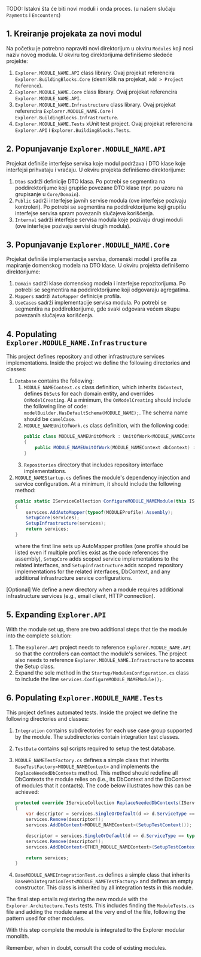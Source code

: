 TODO: Istakni šta će biti novi moduli i onda proces. (u našem slučaju `Payments` i `Encounters`)

## 1. Kreiranje projekata za novi modul
Na početku je potrebno napraviti novi direktorijum u okviru `Modules` koji nosi naziv novog modula. U okviru tog direktorijuma definišemo sledeće projekte:
1. `Explorer.MODULE_NAME.API` class library. Ovaj projekat referencira `Explorer.BuildingBlocks.Core` (desni klik na projekat, `Add > Project Reference`).
2. `Explorer.MODULE_NAME.Core` class library. Ovaj projekat referencira `Explorer.MODULE_NAME.API`.
3. `Explorer.MODULE_NAME.Infrastructure` class library. Ovaj projekat referencira `Explorer.MODULE_NAME.Core` i `Explorer.BuildingBlocks.Infrastructure`.
4. `Explorer.MODULE_NAME.Tests` xUnit test project. Ovaj projekat referencira `Explorer.API` i `Explorer.BuildingBlocks.Tests`.

## 2. Popunjavanje `Explorer.MODULE_NAME.API`
Projekat definiše interfejse servisa koje modul podržava i DTO klase koje interfejsi prihvataju i vraćaju. U okviru projekta definišemo direktorijume:
1. `Dtos` sadrži definicije DTO klasa. Po potrebi se segmentira na poddirektorijume koji grupiše povezane DTO klase (npr. po uzoru na grupisanje u `Core/Domain`).
2. `Public` sadrži interfejse javnih servise modula (ove interfejse pozivaju kontroleri). Po potrebi se segmentira na poddirektorijume koji grupišu interfejse servisa spram povezanih slučajeva korišćenja.
3. `Internal` sadrži interfejse servisa modula koje pozivaju drugi moduli (ove interfejse pozivaju servisi drugih modula).

## 3. Popunjavanje `Explorer.MODULE_NAME.Core`
Projekat definiše implementacije servisa, domenski model i profile za mapiranje domenskog modela na DTO klase. U okviru projekta definišemo direktorijume:
1. `Domain` sadrži klase domenskog modela i interfejse repozitorijuma. Po potrebi se segmentira na poddirektorijume koji odgovaraju agregatima.
2. `Mappers` sadrži `AutoMapper` definicije profila.
3. `UseCases` sadrži implementacije servisa modula. Po potrebi se segmentira na poddirektorijume, gde svaki odgovara većem skupu povezanih slučajeva korišćenja.

## 4. Populating `Explorer.MODULE_NAME.Infrastructure`
This project defines repository and other infrastructure services implementations. Inside the project we define the following directories and classes:
1. `Database` contains the following:
   1. `MODULE_NAMEContext.cs` class definition, which inherits `DbContext`, defines `DbSet`s for each domain entity, and overrides `OnModelCreating`. At a minimum, the `OnModelCreating` should include the following line of code: `modelBuilder.HasDefaultSchema(MODULE_NAME);`. The schema name should be `camelCase`.
   2. `MODULE_NAMEUnitOfWork.cs` class definition, with the following code:
      ```csharp
      public class MODULE_NAMEUnitOfWork : UnitOfWork<MODULE_NAMEContext>, IMODULE_NAMEUnitOfWork
      {
          public MODULE_NAMEUnitOfWork(MODULE_NAMEContext dbContext) : base(dbContext) {}
      }
      ```
   3. `Repositories` directory that includes repository interface implementations.
2. `MODULE_NAMEStartup.cs` defines the module's dependency injection and service configuration. At a minimum, it should include the following method:
   ```csharp
   public static IServiceCollection ConfigureMODULE_NAMEModule(this IServiceCollection services)
   {
       services.AddAutoMapper(typeof(MODULEProfile).Assembly);
       SetupCore(services);
       SetupInfrastructure(services);
       return services;
   }
   ```
   where the first line sets up AutoMapper profiles (one profile should be listed even if multiple profiles exist as the code references the assembly), `SetupCore` adds scoped service implementations to the related interfaces, and `SetupInfrastructure` adds scoped repository implementations for the related interfaces, DbContext, and any additional infrastructure service configurations.

[Optional] We define a new directory when a module requires additional infrastructure services (e.g., email client, HTTP connection).

## 5. Expanding `Explorer.API`
With the module set up, there are two additional steps that tie the module into the complete solution:
1. The `Explorer.API` project needs to reference `Explorer.MODULE_NAME.API` so that the controllers can contact the module's services. The project also needs to reference `Explorer.MODULE_NAME.Infrastructure` to access the Setup class.
2. Expand the sole method in the `Startup/ModulesConfiguration.cs` class to include the line `services.ConfigureMODULE_NAMEModule();`.

## 6. Populating `Explorer.MODULE_NAME.Tests`
This project defines automated tests. Inside the project we define the following directories and classes:
1. `Integration` contains subdirectories for each use case group supported by the module. The subdirectories contain integration test classes.
2. `TestData` contains sql scripts required to setup the test database.
3. `MODULE_NAMETestFactory.cs` defines a simple class that inherits `BaseTestFactory<MODULE_NAMEContext>` and implements the `ReplaceNeededDbContexts` method. This method should redefine all DbContexts the module relies on (i.e., its DbContext and the DbContext of modules that it contacts). The code below illustrates how this can be achieved:
   ```csharp
   protected override IServiceCollection ReplaceNeededDbContexts(IServiceCollection services)
   {
       var descriptor = services.SingleOrDefault(d => d.ServiceType == typeof(DbContextOptions<MODULE_NAMEContext>));
       services.Remove(descriptor!);
       services.AddDbContext<MODULE_NAMEContext>(SetupTestContext());

       descriptor = services.SingleOrDefault(d => d.ServiceType == typeof(DbContextOptions<OTHER_MODULE_NAMEContext>));
       services.Remove(descriptor!);
       services.AddDbContext<OTHER_MODULE_NAMEContext>(SetupTestContext());

       return services;
   }
   ```

4. `BaseMODULE_NAMEIntegrationTest.cs` defines a simple class that inherits `BaseWebIntegrationTest<MODULE_NAMETestFactory>` and defines an empty constructor. This class is inherited by all integration tests in this module.

The final step entails registering the new module with the `Explorer.Architecture.Tests` tests. This includes finding the `ModuleTests.cs` file and adding the module name at the very end of the file, following the pattern used for other modules.

With this step complete the module is integrated to the Explorer modular monolith.

Remember, when in doubt, consult the code of existing modules.
